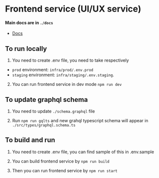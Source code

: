 # Frontend service (UI/UX service)
#### Main docs are in `./docs`
* [Docs](./docs/index.md)

## To run locally

1. You need to create .env file, you need to take respectively
- `prod` environment: `infra/prod/.env.prod`
- `staging` environment: `infra/staging/.env.staging`.

2. You can run frontend service in dev mode ``npm run dev``

## To update graphql schema

1. You need to update ```./schema.graphql``` file

2. Run ``npm run gqlts`` and new grahql typescript schema will appear in
   ``./src/types/graphql.schema.ts``

## To build and run

1. You need to create .env file, you can find sample of this in .env.sample

2. You can build frontend service by ``npm run build``

2. Then you can run frontend service by ``npm run start``
